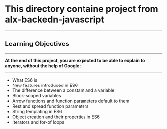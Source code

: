 # This directory containe project from alx-backedn-javascript
***
## Learning Objectives
***

**At the end of this project, you are expected to be able to explain to anyone, without the help of Google:**
***
- What ES6 is
- New features introduced in ES6
- The difference between a constant and a variable
- Block-scoped variables
- Arrow functions and function parameters default to them
- Rest and spread function parameters
- String templating in ES6
- Object creation and their properties in ES6
- Iterators and for-of loops
